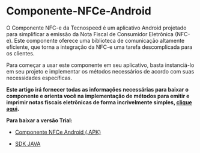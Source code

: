 # Componente-NFCe-Android
O Componente NFC-e da Tecnospeed é um aplicativo Android projetado para simplificar a emissão da Nota Fiscal de Consumidor Eletrônica (NFC-e). Este componente oferece uma biblioteca de comunicação altamente eficiente, que torna a integração da NFC-e uma tarefa descomplicada para os clientes.

Para começar a usar este componente em seu aplicativo, basta instanciá-lo em seu projeto e implementar os métodos necessários de acordo com suas necessidades específicas. 

**Este artigo irá fornecer todas as informações necessárias para baixar o componente e orienta você na implementação de métodos para emitir e imprimir notas fiscais eletrônicas de forma incrivelmente simples, [clique aqui](https://atendimento.tecnospeed.com.br/hc/pt-br/articles/17708127501847-Guia-Geral-Componente-NFC-e-Android).**


**Para baixar a versão Trial:**  

* [Componente NFCe Android (.APK)](https://tecnospeed-trial.s3.sa-east-1.amazonaws.com/nfce_tecnoaccount_1.1.0.2.apk "Baixar o Componente NCFe Android apk") 

* [SDK JAVA](https://tecnospeed-trial.s3.sa-east-1.amazonaws.com/sdk_java_nfce_tecnoaccount_1.1.0.2.aar "Baixar o Componente NCFe Android SDK JAVA")
